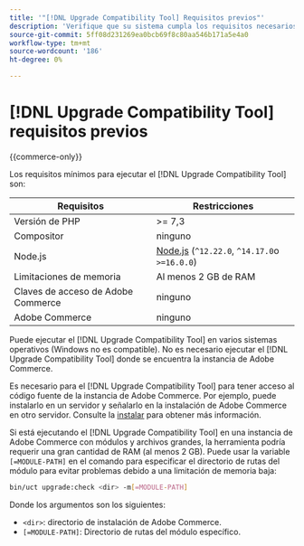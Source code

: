 ```yaml
---
title: '"[!DNL Upgrade Compatibility Tool] Requisitos previos"'
description: 'Verifique que su sistema cumpla los requisitos necesarios para ejecutar el [!DNL Upgrade Compatibility Tool] para su proyecto de Adobe Commerce. '
source-git-commit: 5ff08d231269ea0bcb69f8c80aa546b171a5e4a0
workflow-type: tm+mt
source-wordcount: '186'
ht-degree: 0%

---
```



# [!DNL Upgrade Compatibility Tool] requisitos previos

{{commerce-only}}

Los requisitos mínimos para ejecutar el [!DNL Upgrade Compatibility Tool] son:

| **Requisitos** | **Restricciones** |
|----------------|-----------------|
| Versión de PHP | >= 7,3 |
| Compositor | ninguno |
| Node.js | [Node.js](https://nodejs.org/) (`^12.22.0`, `^14.17.0`o `>=16.0.0`) |
| Limitaciones de memoria | Al menos 2 GB de RAM |
| Claves de acceso de Adobe Commerce | ninguno |
| Adobe Commerce | ninguno |

Puede ejecutar el [!DNL Upgrade Compatibility Tool] en varios sistemas operativos (Windows no es compatible). No es necesario ejecutar el [!DNL Upgrade Compatibility Tool] donde se encuentra la instancia de Adobe Commerce.

Es necesario para el [!DNL Upgrade Compatibility Tool] para tener acceso al código fuente de la instancia de Adobe Commerce. Por ejemplo, puede instalarlo en un servidor y señalarlo en la instalación de Adobe Commerce en otro servidor. Consulte la [instalar](../upgrade-compatibility-tool/install.md) para obtener más información.

Si está ejecutando el [!DNL Upgrade Compatibility Tool] en una instancia de Adobe Commerce con módulos y archivos grandes, la herramienta podría requerir una gran cantidad de RAM (al menos 2 GB). Puede usar la variable `[=MODULE-PATH]` en el comando para especificar el directorio de rutas del módulo para evitar problemas debido a una limitación de memoria baja:

```bash
bin/uct upgrade:check <dir> -m[=MODULE-PATH]
```

Donde los argumentos son los siguientes:

- `<dir>`: directorio de instalación de Adobe Commerce.
- `[=MODULE-PATH]`: Directorio de rutas del módulo específico.
